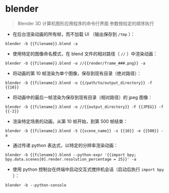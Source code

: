 # blender

> Blender 3D 计算机图形应用程序的命令行界面
> 参数按给定的顺序执行

- 在后台渲染动画的所有帧，而不加载 UI
（输出保存到 `/tmp` ）：

`blender -b {{filename}}.blend -a`

- 使用特定的图像命名模式，在 blend 文件的相对路径（ `//` ）中渲染动画：

`blender -b {{filename}}.blend -o //{{render/frame_###.png}} -a`

- 将动画的第 10 帧渲染为单个图像，保存到现有目录（绝对路径）：

`blender -b {{filename}}.blend -o {{/path/to/output_directory}} -f {{10}}`

- 将动画中的最后一帧渲染为保存到现有目录（相对路径）的 jpeg 图像：

`blender -b {{filename}}.blend -o //{{output_directory}} -F {{JPEG}} -f {{-2}}`

- 渲染特定场景的动画，从第 10 帧开始，到第 500 帧结束：

`blender -b {{filename}}.blend -S {{scene_name}} -s {{10}} -e {{500}} -a`

- 通过传递 python 表达式，以特定的分辨率渲染动画：

`blender -b {{filename}}.blend --python-expr '{{import bpy; bpy.data.scenes[0].render.resolution_percentage = 25}}' -a`

- 使用 python 控制台在终端中启动交互式搅拌机会话（启动后执行 `import bpy` ）：

`blender -b --python-console`

[#]: contributors: ([琳小梁]，[玉叶]，[　])